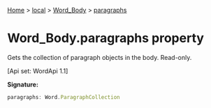 [Home](./index) &gt; [local](local.md) &gt; [Word\_Body](local.word_body.md) &gt; [paragraphs](local.word_body.paragraphs.md)

# Word\_Body.paragraphs property

Gets the collection of paragraph objects in the body. Read-only. 

 \[Api set: WordApi 1.1\]

**Signature:**
```javascript
paragraphs: Word.ParagraphCollection
```
